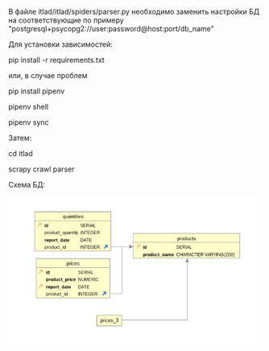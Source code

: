 В файле itlad/itlad/spiders/parser.py необходимо заменить настройки БД на соответствующие по примеру
"postgresql+psycopg2://user:password@host:port/db_name"

Для установки зависимостей:

pip install -r requirements.txt

или, в случае проблем

pip install pipenv

pipenv shell

pipenv sync

Затем:

cd itlad

scrapy crawl parser


Схема БД:

<img src="https://raw.githubusercontent.com/Mellolian/it-lad/2e58d1697ef6e94d9195b2f0e7a0b83316a5a8a2/%D0%91%D0%B5%D0%B7%20%D0%BD%D0%B0%D0%B7%D0%B2%D0%B0%D0%BD%D0%B8%D1%8F.png" />
